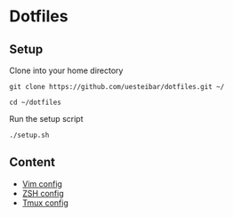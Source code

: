# Dotfiles

## Setup

Clone into your home directory

```
git clone https://github.com/uesteibar/dotfiles.git ~/

cd ~/dotfiles
```

Run the setup script

```
./setup.sh
```

## Content

* [Vim config](https://github.com/uesteibar/dotfiles/tree/master/vim)
* [ZSH config](https://github.com/uesteibar/dotfiles/tree/master/zsh)
* [Tmux config](https://github.com/uesteibar/dotfiles/tree/master/tmux)
